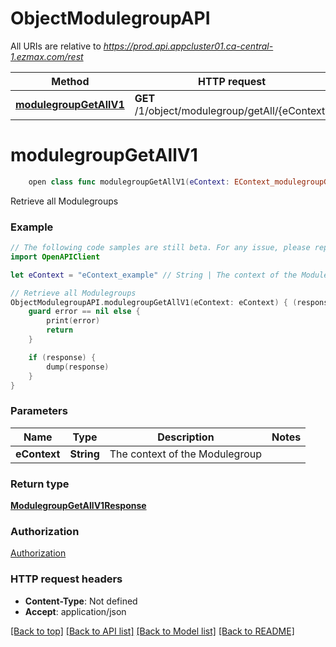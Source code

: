 # ObjectModulegroupAPI

All URIs are relative to *https://prod.api.appcluster01.ca-central-1.ezmax.com/rest*

Method | HTTP request | Description
------------- | ------------- | -------------
[**modulegroupGetAllV1**](ObjectModulegroupAPI.md#modulegroupgetallv1) | **GET** /1/object/modulegroup/getAll/{eContext} | Retrieve all Modulegroups


# **modulegroupGetAllV1**
```swift
    open class func modulegroupGetAllV1(eContext: EContext_modulegroupGetAllV1, completion: @escaping (_ data: ModulegroupGetAllV1Response?, _ error: Error?) -> Void)
```

Retrieve all Modulegroups

### Example
```swift
// The following code samples are still beta. For any issue, please report via http://github.com/OpenAPITools/openapi-generator/issues/new
import OpenAPIClient

let eContext = "eContext_example" // String | The context of the Modulegroup

// Retrieve all Modulegroups
ObjectModulegroupAPI.modulegroupGetAllV1(eContext: eContext) { (response, error) in
    guard error == nil else {
        print(error)
        return
    }

    if (response) {
        dump(response)
    }
}
```

### Parameters

Name | Type | Description  | Notes
------------- | ------------- | ------------- | -------------
 **eContext** | **String** | The context of the Modulegroup | 

### Return type

[**ModulegroupGetAllV1Response**](ModulegroupGetAllV1Response.md)

### Authorization

[Authorization](../README.md#Authorization)

### HTTP request headers

 - **Content-Type**: Not defined
 - **Accept**: application/json

[[Back to top]](#) [[Back to API list]](../README.md#documentation-for-api-endpoints) [[Back to Model list]](../README.md#documentation-for-models) [[Back to README]](../README.md)

